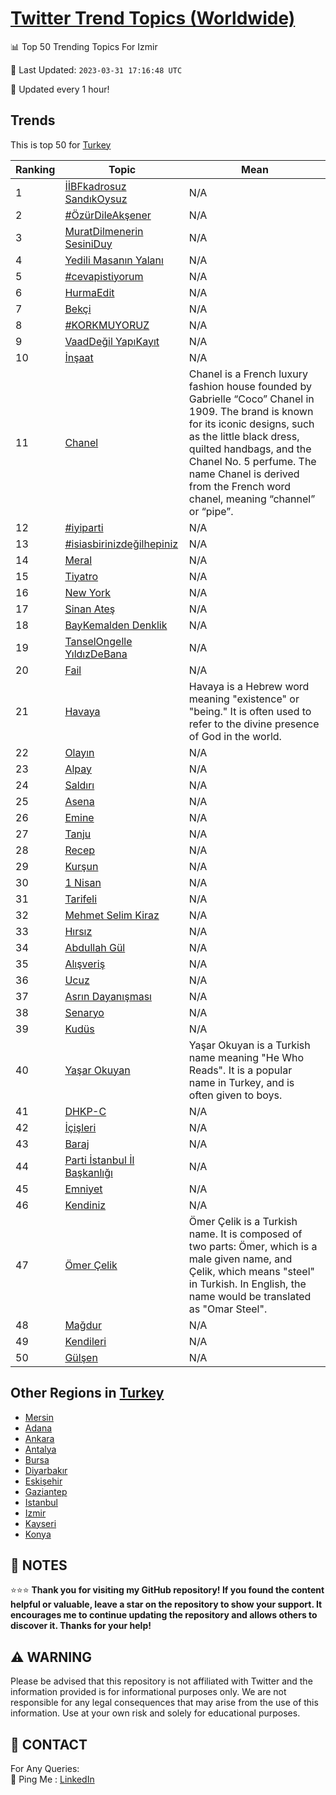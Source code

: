 [Twitter Trend Topics (Worldwide)](https://github.com/ErcinDedeoglu/Twitter-Trend-Topics)
==========


📊 Top 50 Trending Topics For Izmir

📆 Last Updated: `2023-03-31 17:16:48 UTC`

🔧 Updated every 1 hour!


## Trends

This is top 50 for [Turkey](</Turkey>)

| Ranking | Topic | Mean |
| ------- | ------------ | ------------ |
| 1 | [İİBFkadrosuz SandıkOysuz](http://twitter.com/search?q=%c4%b0%c4%b0BFkadrosuz+Sand%c4%b1kOysuz) | N/A |
| 2 | [#ÖzürDileAkşener](http://twitter.com/search?q=%23%c3%96z%c3%bcrDileAk%c5%9fener) | N/A |
| 3 | [MuratDilmenerin SesiniDuy](http://twitter.com/search?q=MuratDilmenerin+SesiniDuy) | N/A |
| 4 | [Yedili Masanın Yalanı](http://twitter.com/search?q=Yedili+Masan%c4%b1n+Yalan%c4%b1) | N/A |
| 5 | [#cevapistiyorum](http://twitter.com/search?q=%23cevapistiyorum) | N/A |
| 6 | [HurmaEdit](http://twitter.com/search?q=HurmaEdit) | N/A |
| 7 | [Bekçi](http://twitter.com/search?q=Bek%c3%a7i) | N/A |
| 8 | [#KORKMUYORUZ](http://twitter.com/search?q=%23KORKMUYORUZ) | N/A |
| 9 | [VaadDeğil YapıKayıt](http://twitter.com/search?q=VaadDe%c4%9fil+Yap%c4%b1Kay%c4%b1t) | N/A |
| 10 | [İnşaat](http://twitter.com/search?q=%c4%b0n%c5%9faat) | N/A |
| 11 | [Chanel](http://twitter.com/search?q=Chanel) | Chanel is a French luxury fashion house founded by Gabrielle “Coco” Chanel in 1909. The brand is known for its iconic designs, such as the little black dress, quilted handbags, and the Chanel No. 5 perfume. The name Chanel is derived from the French word chanel, meaning “channel” or “pipe”. |
| 12 | [#iyiparti](http://twitter.com/search?q=%23iyiparti) | N/A |
| 13 | [#isiasbirinizdeğilhepiniz](http://twitter.com/search?q=%23isiasbirinizde%c4%9filhepiniz) | N/A |
| 14 | [Meral](http://twitter.com/search?q=Meral) | N/A |
| 15 | [Tiyatro](http://twitter.com/search?q=Tiyatro) | N/A |
| 16 | [New York](http://twitter.com/search?q=New+York) | N/A |
| 17 | [Sinan Ateş](http://twitter.com/search?q=Sinan+Ate%c5%9f) | N/A |
| 18 | [BayKemalden Denklik](http://twitter.com/search?q=BayKemalden+Denklik) | N/A |
| 19 | [TanselOngelle YıldızDeBana](http://twitter.com/search?q=TanselOngelle+Y%c4%b1ld%c4%b1zDeBana) | N/A |
| 20 | [Fail](http://twitter.com/search?q=Fail) | N/A |
| 21 | [Havaya](http://twitter.com/search?q=Havaya) | Havaya is a Hebrew word meaning "existence" or "being." It is often used to refer to the divine presence of God in the world. |
| 22 | [Olayın](http://twitter.com/search?q=Olay%c4%b1n) | N/A |
| 23 | [Alpay](http://twitter.com/search?q=Alpay) | N/A |
| 24 | [Saldırı](http://twitter.com/search?q=Sald%c4%b1r%c4%b1) | N/A |
| 25 | [Asena](http://twitter.com/search?q=Asena) | N/A |
| 26 | [Emine](http://twitter.com/search?q=Emine) | N/A |
| 27 | [Tanju](http://twitter.com/search?q=Tanju) | N/A |
| 28 | [Recep](http://twitter.com/search?q=Recep) | N/A |
| 29 | [Kurşun](http://twitter.com/search?q=Kur%c5%9fun) | N/A |
| 30 | [1 Nisan](http://twitter.com/search?q=1+Nisan) | N/A |
| 31 | [Tarifeli](http://twitter.com/search?q=Tarifeli) | N/A |
| 32 | [Mehmet Selim Kiraz](http://twitter.com/search?q=Mehmet+Selim+Kiraz) | N/A |
| 33 | [Hırsız](http://twitter.com/search?q=H%c4%b1rs%c4%b1z) | N/A |
| 34 | [Abdullah Gül](http://twitter.com/search?q=Abdullah+G%c3%bcl) | N/A |
| 35 | [Alışveriş](http://twitter.com/search?q=Al%c4%b1%c5%9fveri%c5%9f) | N/A |
| 36 | [Ucuz](http://twitter.com/search?q=Ucuz) | N/A |
| 37 | [Asrın Dayanışması](http://twitter.com/search?q=Asr%c4%b1n+Dayan%c4%b1%c5%9fmas%c4%b1) | N/A |
| 38 | [Senaryo](http://twitter.com/search?q=Senaryo) | N/A |
| 39 | [Kudüs](http://twitter.com/search?q=Kud%c3%bcs) | N/A |
| 40 | [Yaşar Okuyan](http://twitter.com/search?q=Ya%c5%9far+Okuyan) | Yaşar Okuyan is a Turkish name meaning "He Who Reads". It is a popular name in Turkey, and is often given to boys. |
| 41 | [DHKP-C](http://twitter.com/search?q=DHKP-C) | N/A |
| 42 | [İçişleri](http://twitter.com/search?q=%c4%b0%c3%a7i%c5%9fleri) | N/A |
| 43 | [Baraj](http://twitter.com/search?q=Baraj) | N/A |
| 44 | [Parti İstanbul İl Başkanlığı](http://twitter.com/search?q=Parti+%c4%b0stanbul+%c4%b0l+Ba%c5%9fkanl%c4%b1%c4%9f%c4%b1) | N/A |
| 45 | [Emniyet](http://twitter.com/search?q=Emniyet) | N/A |
| 46 | [Kendiniz](http://twitter.com/search?q=Kendiniz) | N/A |
| 47 | [Ömer Çelik](http://twitter.com/search?q=%c3%96mer+%c3%87elik) | Ömer Çelik is a Turkish name. It is composed of two parts: Ömer, which is a male given name, and Çelik, which means "steel" in Turkish. In English, the name would be translated as "Omar Steel". |
| 48 | [Mağdur](http://twitter.com/search?q=Ma%c4%9fdur) | N/A |
| 49 | [Kendileri](http://twitter.com/search?q=Kendileri) | N/A |
| 50 | [Gülşen](http://twitter.com/search?q=G%c3%bcl%c5%9fen) | N/A |



## Other Regions in [Turkey](</Turkey>)

* [Mersin](</Turkey/Mersin.md>)
* [Adana](</Turkey/Adana.md>)
* [Ankara](</Turkey/Ankara.md>)
* [Antalya](</Turkey/Antalya.md>)
* [Bursa](</Turkey/Bursa.md>)
* [Diyarbakır](</Turkey/Diyarbakır.md>)
* [Eskişehir](</Turkey/Eskişehir.md>)
* [Gaziantep](</Turkey/Gaziantep.md>)
* [Istanbul](</Turkey/Istanbul.md>)
* [Izmir](</Turkey/Izmir.md>)
* [Kayseri](</Turkey/Kayseri.md>)
* [Konya](</Turkey/Konya.md>)



## 📝 NOTES

⭐⭐⭐ **Thank you for visiting my GitHub repository! If you found the content helpful or valuable, leave a star on the repository to show your support. It encourages me to continue updating the repository and allows others to discover it. Thanks for your help!**


## ⚠️ WARNING

Please be advised that this repository is not affiliated with Twitter and the information provided is for informational purposes only. We are not responsible for any legal consequences that may arise from the use of this information. Use at your own risk and solely for educational purposes.


## 📨 CONTACT

 For Any Queries:  
            🏓 Ping Me : [LinkedIn](https://www.linkedin.com/in/ercindedeoglu/)
